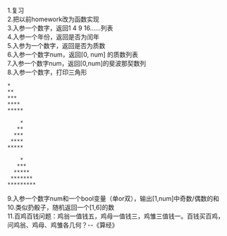 1.复习<br>
2.把以前homework改为函数实现<br>
3.入参一个数字，返回1 4 9 16......列表<br>
4.入参一个年份，返回是否为闰年<br>
5.入参为一个数字，返回是否为质数<br>
6.入参一个数字num，返回[0, num] 的质数列表<br>
7.入参一个数字num，返回[0,num]的斐波那契数列<br>
8.入参一个数字，打印三角形 <br>

```
*
**
***
****
*****

    *
   **
  ***
 ****
*****

    *
   ***
  *****
 *******
*********
```

9.入参一个数字num和一个bool变量（单or双），输出[1,num]中奇数/偶数的和<br>
10.类似扔骰子，随机返回一个[1,6]的数<br>
11.百鸡百钱问题：鸡翁一值钱五，鸡母一值钱三，鸡雏三值钱一。百钱买百鸡，问鸡翁、鸡母、鸡雏各几何？--《算经》<br>
